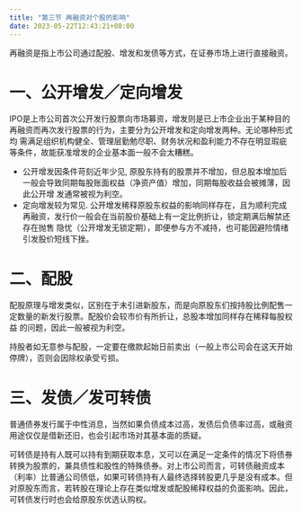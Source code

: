 ```yaml
---
title: "第三节 再融资对个股的影响"
date: 2023-05-22T12:43:21+08:00
---
```


再融资是指上市公司通过配股、增发和发债等方式，在证券市场上进行直接融资。

# 一、公开增发／定向增发

IPO是上市公司首次公开发行股票向市场募资，增发则是已上市企业出于某种目的再融资而再次发行股票的行为，主要分为公开增发和定向增发两种。无论哪种形式均
需满足组织机构健全、管理层勤勉尽职、财务状况和盈利能力不存在明显瑕疵等条件，故能获准增发的企业基本面一般不会太糟糕。

- 公开增发因条件苛刻近年少见, 原股东持有的股票并不增加，但总股本增加后一般会导致同期每股账面权益（净资产值）增加，同期每股收益会被摊薄，因此公开增
  发通常被视为利空。
- 定向增发较为常见. 公开增发稀释原股东权益的影响同样存在，且为顺利完成再融资，发行价一般会在当前股价基础上有一定比例折让，锁定期满后解禁还存在抛售
  隐忧（公开增发无锁定期），即便参与方不减持，也可能因避险情绪引发股价短线下挫。

# 二、配股

配股原理与增发类似，区别在于未引进新股东，而是向原股东们按持股比例配售一定数量的新发行股票。配股价会较市价有所折让，总股本增加同样存在稀释每股权益
的问题，因此一般被视为利空。

持股者如无意参与配股，一定要在缴款起始日前卖出（一般上市公司会在这天开始停牌），否则会因除权承受亏损。

# 三、发债／发可转债

普通债券发行属于中性消息，当然如果负债成本过高，发债后负债率过高，或融资用途仅仅是借新还旧，也会引起市场对其基本面的质疑。

可转债是持有人既可以持有到期获取本息，又可以在满足一定条件的情况下将债券转换为股票的，兼具债性和股性的特殊债券。对上市公司而言，可转债融资成本
（利率）比普通公司债低，如果可转债持有人最终选择转股更几乎是没有成本。但对原股东而言，若转股在理论上存在类似增发或配股稀释权益的负面影响。因此，可转债发行时也会给原股东优选认购权。


